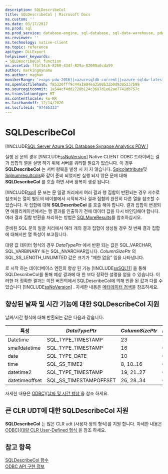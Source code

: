 ```yaml
---
description: SQLDescribeCol
title: SQLDescribeCol | Microsoft Docs
ms.custom: ''
ms.date: 03/17/2017
ms.prod: sql
ms.prod_service: database-engine, sql-database, sql-data-warehouse, pdw
ms.reviewer: ''
ms.technology: native-client
ms.topic: reference
apitype: DLLExport
helpviewer_keywords:
- SQLDescribeCol function
ms.assetid: ffbf34c6-8268-434f-829a-82009a6cda59
author: markingmyname
ms.author: maghan
monikerRange: '>=aps-pdw-2016||=azuresqldb-current||=azure-sqldw-latest||>=sql-server-2016||>=sql-server-linux-2017||=azuresqldb-mi-current'
ms.openlocfilehash: f85320fff9c44a1904ea3500b32b0d9305237b99
ms.sourcegitcommit: 1a544cf4dd2720b124c3697d1e62ae7741db757c
ms.translationtype: MT
ms.contentlocale: ko-KR
ms.lasthandoff: 12/14/2020
ms.locfileid: "97465333"
---
```

# <a name="sqldescribecol"></a>SQLDescribeCol
[!INCLUDE[SQL Server Azure SQL Database Synapse Analytics PDW ](../../includes/applies-to-version/sql-asdb-asdbmi-asa-pdw.md)]

  실행 된 문의 경우 [!INCLUDE[ssNoVersion](../../includes/ssnoversion-md.md)] Native CLIENT ODBC 드라이버는 결과 집합의 열을 설명 하기 위해 서버를 쿼리할 필요가 없습니다. 이 경우 **SQLDescribeCol** 는 서버 왕복을 발생 시 키 지 않습니다. [Sqlcolattribute](../../relational-databases/native-client-odbc-api/sqlcolattribute.md)및 [Sqlnumresultcols](../../relational-databases/native-client-odbc-api/sqlnumresultcols.md)와 같이 준비 되었지만 실행 되지 않은 문에 대해 **SQLDescribeCol** 를 호출 하면 서버 왕복이 생성 됩니다.  
  
 [!INCLUDE[tsql](../../includes/tsql-md.md)] 문 또는 문 일괄 처리에서 여러 결과 행 집합이 반환되는 경우 서수로 참조되는 열이 별도의 테이블에서 시작되거나 결과 집합의 완전히 다른 열을 참조할 수 있습니다. 각 집합에 대해 **SQLDescribeCol** 를 호출 해야 합니다. 결과 집합이 변경되면 애플리케이션에서는 행 결과를 인출하기 전에 데이터 값을 다시 바인딩해야 합니다. 여러 결과 집합 반환을 처리하는 방법은 [SQLMoreResults](../../relational-databases/native-client-odbc-api/sqlmoreresults.md)를 참조하십시오.  
  
 준비된 SQL 문의 일괄 처리에서 여러 개의 결과 집합이 생성될 경우 첫 번째 결과 집합에 대해서만 열 특성이 보고됩니다.  
  
 대량 값 데이터 형식의 경우 *DataTypePtr* 에서 반환 되는 값은 SQL_VARCHAR, SQL_VARBINARY 또는 SQL_NVARCHAR입니다. *ColumnSizePtr* 의 SQL_SS_LENGTH_UNLIMITED 값은 크기가 "제한 없음" 임을 나타냅니다.  
  
 로 시작 하는 데이터베이스 엔진의 향상 된 기능 [!INCLUDE[ssSQL11](../../includes/sssql11-md.md)] 을 통해 SQLDescribeCol를 통해 예상 결과에 대 한 보다 정확한 설명을 얻을 수 있습니다. 이러한 더 정확한 결과는 이전 버전의에서 SQLDescribeCol에 의해 반환 된 값과 다를 수 있습니다 [!INCLUDE[ssNoVersion](../../includes/ssnoversion-md.md)] . 자세한 내용은 [메타데이터 검색](../../relational-databases/native-client/features/metadata-discovery.md)을 참조하세요.  
  
## <a name="sqldescribecol-support-for-enhanced-date-and-time-features"></a>향상된 날짜 및 시간 기능에 대한 SQLDescribeCol 지원  
 날짜/시간 형식에 대해 반환되는 값은 다음과 같습니다.  
  
| 특성 | *DataTypePtr* | *ColumnSizePtr* | *DecimalDigitsPtr* |  
| --------- | ------------- |---------------- | ------------------ |  
|Datetime|SQL_TYPE_TIMESTAMP|23|3|  
|smalldatetime|SQL_TYPE_TIMESTAMP|16|0|  
|date|SQL_TYPE_DATE|10|0|  
|time|SQL_SS_TIME2|8, 10..16|0..7|  
|datetime2|SQL_TYPE_TIMESTAMP|19, 21..27|0..7|  
|datetimeoffset|SQL_SS_TIMESTAMPOFFSET|26, 28..34|0..7|  
  
 자세한 내용은 [ODBC&#41;&#40;날짜 및 시간 향상 ](../../relational-databases/native-client-odbc-date-time/date-and-time-improvements-odbc.md)을 참조 하세요.  
  
## <a name="sqldescribecol-support-for-large-clr-udts"></a>큰 CLR UDT에 대한 SQLDescribeCol 지원  
 **SQLDescribeCol** 는 많은 CLR udt (사용자 정의 형식)를 지원 합니다. 자세한 내용은 [ODBC&#41;&#40;대량 CLR User-Defined 형식 ](../../relational-databases/native-client/odbc/large-clr-user-defined-types-odbc.md)을 참조 하세요.  
  
## <a name="see-also"></a>참고 항목  
 [SQLDescribeCol 함수](../../odbc/reference/syntax/sqldescribecol-function.md)   
 [ODBC API 구현 정보](../../relational-databases/native-client-odbc-api/odbc-api-implementation-details.md)  
  
